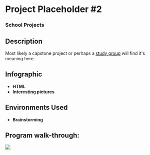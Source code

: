 <h1>Project Placeholder #2</h1>

 ### School Projects

<h2>Description</h2>
Most likely a capstone project or perhaps a <a href="https://discord.gg/9PNrbNRF">study group</a> will find it's meaning here.
<br />


<h2>Infographic</h2>

- <b>HTML</b> 
- <b>Interesting pictures</b>

<h2>Environments Used </h2>

- <b>Brainstorming</b>

<h2>Program walk-through:</h2>

<p align="center">
<p><img src="https://www.deltaconnected.com/arcdps/notepad.gif"></img></p><br/>

</p>

<!--
 ```diff
- text in red
+ text in green
! text in orange
# text in gray
@@ text in purple (and bold)@@
```
--!>
